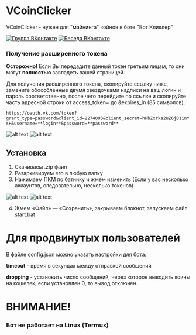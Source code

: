 # VCoinClicker
VCoinClicker - нужен для "майнинга" койнов в боте "Бот Кликлер"

[![Группа ВКонтакте](https://img.shields.io/badge/Группа-ВКонтакте-yellow.svg)](https://vk.com/vcoinclicker)
[![Беседа ВКонтакте](https://img.shields.io/badge/Беседа-ВКонтакте-Green.svg)](https://vk.me/join/AJQ1d4D0WA/oafiH2h9_djWz)

### Получение расширенного токена
**Осторожно!** Если Вы передадите данный токен третьим лицам, то они могут **полностью** завладеть вашей страницей.

Для получения расширенного токена, скопируйте ссылку ниже, замените обособленные двумя звездочками надписи на ваш логин и пароль соответственно, после чего перейдите по ссылке и скопируйте часть адресной строки от access_token= до &expires_in (85 символов).

`https://oauth.vk.com/token?grant_type=password&client_id=2274003&client_secret=hHbZxrka2uZ6jB1inYsH&username=**login**&password=**password**`

![alt text](https://pp.userapi.com/c844720/v844720992/1e4b09/0SS6BYn1sNo.jpg)
![alt text](https://pp.userapi.com/c844720/v844720992/1e4b1b/JV4Gzns6sm8.jpg)


## Установка
1) Скачиваем .zip фаил
2) Разархивируем его в любую папку
3) Нажимаем ПКМ по батнику и жмем изменить (Если у вас несколько аккаунтов, следовательно, несколько токенов)

![alt text](https://pp.userapi.com/c844720/v844720992/1e4b2f/rgcZqOC-PNU.jpg)
![alt text](https://pp.userapi.com/c844720/v844720992/1e4b41/o6pyQbaxIEM.jpg)

4) Жмем «Файл» — «Сохранить», закрываем блокнот, запускаем файл start.bat

# Для продвинутых пользователей

В файле config.json можно указать настройки для бота:

**timeout** - время в секундах между отправкой сообщений

**dropping** - установить число сообщений, через которое выводить коины на кошелек, если установлен 0, то вывод отключен.

# ВНИМАНИЕ!
### Бот не работает на Linux (Termux)
